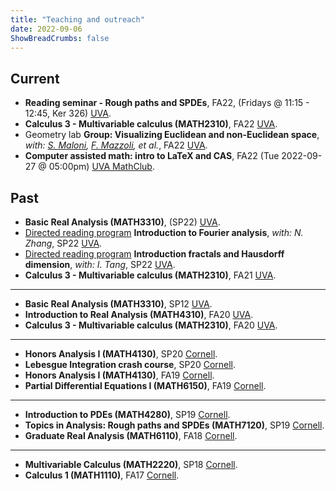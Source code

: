 ```yaml
---
title: "Teaching and outreach"
date: 2022-09-06
ShowBreadCrumbs: false
---
```



## Current 

- **Reading seminar - Rough paths and SPDEs**, FA22, (Fridays @ 11:15 - 12:45, Ker 326) [UVA](https://math.virginia.edu/).
- **Calculus 3 - Multivariable calculus (MATH2310)**, FA22 [UVA](https://math.virginia.edu/).
- Geometry lab  **Group: Visualizing Euclidean and non-Euclidean space**, *with: [S. Maloni](https://sites.google.com/view/sara-maloni), [F. Mazzoli](https://filippomazzoli.github.io/), et al.*, FA22 [UVA](https://math.virginia.edu/).
-  **Computer assisted math: intro to LaTeX and CAS**, FA22 (Tue 2022-09-27 @ 05:00pm) [UVA MathClub](https://math.virginia.edu/seminars/mathclub/).

## Past
- **Basic Real Analysis (MATH3310)**, (SP22) [UVA](https://math.virginia.edu/).
- [Directed reading program](https://math.virginia.edu/drp/)  **Introduction to Fourier analysis**, *with: N. Zhang*, SP22 [UVA](https://math.virginia.edu/).
- [Directed reading program](https://math.virginia.edu/drp/) **Introduction fractals and Hausdorff dimension**, *with: I. Tang*, SP22 [UVA](https://math.virginia.edu/).
- **Calculus 3 - Multivariable calculus (MATH2310)**, FA21 [UVA](https://math.virginia.edu/).
----
- **Basic Real Analysis (MATH3310)**, SP12 [UVA](https://math.virginia.edu/).
- **Introduction to Real Analysis (MATH4310)**, FA20 [UVA](https://math.virginia.edu/).
- **Calculus 3 - Multivariable calculus (MATH2310)**, FA20 [UVA](https://math.virginia.edu/).
----
- **Honors Analysis I (MATH4130)**, SP20 [Cornell](https://math.cornell.edu/).
- **Lebesgue Integration crash course**, SP20 [Cornell](https://math.cornell.edu/).
- **Honors Analysis I (MATH4130)**, FA19 [Cornell](https://math.cornell.edu/).
- **Partial Differential Equations I (MATH6150)**, FA19 [Cornell](https://math.cornell.edu/).
----
- **Introduction to PDEs (MATH4280)**, SP19 [Cornell](https://math.cornell.edu/).
- **Topics in Analysis: Rough paths and SPDEs (MATH7120)**, SP19 [Cornell](https://math.cornell.edu/).
- **Graduate Real Analysis (MATH6110)**, FA18 [Cornell](https://math.cornell.edu/).
----
- **Multivariable Calculus (MATH2220)**, SP18 [Cornell](https://math.cornell.edu/).
- **Calculus 1 (MATH1110)**, FA17 [Cornell](https://math.cornell.edu/).





